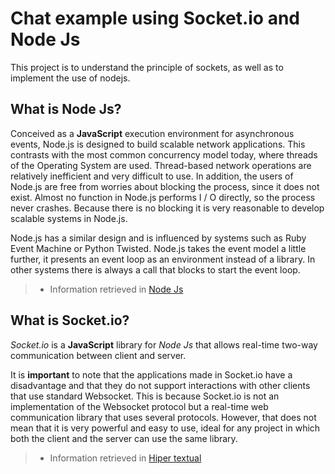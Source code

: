 # Chat example using Socket.io and Node Js


This project is to understand the principle of
sockets, as well as to implement the use of nodejs.

## What is Node Js?

Conceived as a **JavaScript** execution environment for asynchronous events, Node.js is designed to build scalable network applications.
This contrasts with the most common concurrency model today, where threads of the Operating System are used. Thread-based network operations are relatively inefficient and very difficult to use. In addition, the users of Node.js are free from worries about blocking the process, since it does not exist. Almost no function in Node.js performs I / O directly, so the process never crashes. Because there is no blocking it is very reasonable to develop scalable systems in Node.js.

Node.js has a similar design and is influenced by systems such as Ruby Event Machine or Python Twisted. Node.js takes the event model a little further, it presents an event loop as an environment instead of a library. In other systems there is always a call that blocks to start the event loop.

> * Information retrieved in [Node Js](https://nodejs.org/es/about/)



## What is Socket.io?

*Socket.io* is a **JavaScript** library for *Node Js* that allows real-time two-way communication between client and server.

It is **important** to note that the applications made in Socket.io have a disadvantage and that they do not support interactions with other clients that use standard Websocket. This is because Socket.io is not an implementation of the Websocket protocol but a real-time web communication library that uses several protocols. However, that does not mean that it is very powerful and easy to use, ideal for any project in which both the client and the server can use the same library.

> * Information retrieved in [Hiper textual](https://hipertextual.com/archivo/2014/08/socketio-javascript/)
